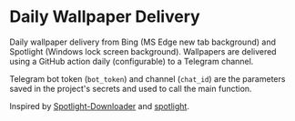 # Daily Wallpaper Delivery

Daily wallpaper delivery from Bing (MS Edge new tab background) and Spotlight (Windows lock screen background).
Wallpapers are delivered using a GitHub action daily (configurable) to a Telegram channel.

Telegram bot token (`bot_token`) and channel (`chat_id`) are the parameters saved in the project's secrets and used to call the main function.

Inspired by [Spotlight-Downloader](https://github.com/ORelio/Spotlight-Downloader) and [spotlight](https://github.com/KoalaBR/spotlight).